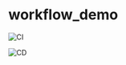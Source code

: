 # workflow_demo

![CI](https://github.com/chenjiawei1024/workflow_demo/actions/workflows/ci.yml/badge.svg)

![CD](https://github.com/chenjiawei1024/workflow_demo/actions/workflows/ci.yml/badge.svg)
